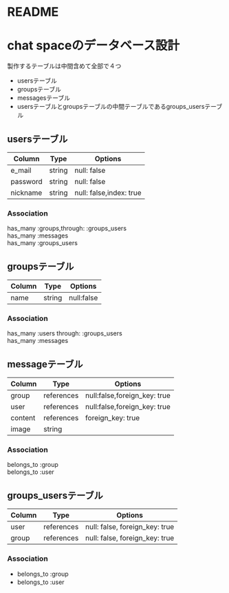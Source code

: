 # README

# chat spaceのデータベース設計

製作するテーブルは中間含めて全部で４つ  
* usersテーブル
* groupsテーブル
* messagesテーブル
* usersテーブルとgroupsテーブルの中間テーブルであるgroups_usersテーブル



## usersテーブル
|Column|Type|Options|
|------|----|-------|
|e_mail|string|null: false|
|password|string|null: false|
|nickname|string|null: false,index: true|

### Association
has_many :groups,through: :groups_users  
has_many :messages  
has_many :groups_users



## groupsテーブル

|Column|Type|Options|
|------|----|-------|
|name|string|null:false

### Association
has_many :users through: :groups_users  
has_many :messages



## messageテーブル

|Column|Type|Options|
|------|----|-------|
|group|references|null:false,foreign_key: true|
|user|references|null:false,foreign_key: true|
|content|references|foreign_key: true|
|image|string||  

### Association
belongs_to :group  
belongs_to :user




## groups_usersテーブル

|Column|Type|Options|
|------|----|-------|
|user|references|null: false, foreign_key: true|
|group|references|null: false, foreign_key: true|

### Association
- belongs_to :group
- belongs_to :user　　